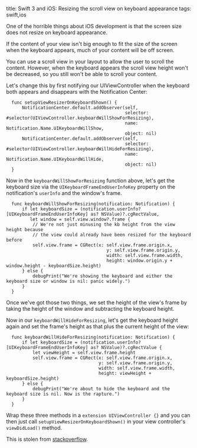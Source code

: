 title: Swift 3 and iOS: Resizing the scroll view on keyboard appearance
tags: swift,ios

One of the horrible things about iOS development is that the screen size does not resize on keyboard appearance.

If the content of your view isn't big enough to fit the size of the screen when the keyboard appears, much of your content will be off screen.

You can use a scroll view in your layout to allow the user to scroll the content. However, when the keyboard appears the scroll view height won't be decreased, so you still won't be able to scroll your content.

Let's change this by first notifying our UIViewController when the keyboard both appears and disappears with the Notification Center:

      func setupViewResizerOnKeyboardShown() {
          NotificationCenter.default.addObserver(self,
                                                 selector: #selector(UIViewController.keyboardWillShowForResizing),
                                                 name: Notification.Name.UIKeyboardWillShow,
                                                 object: nil)
          NotificationCenter.default.addObserver(self,
                                                 selector: #selector(UIViewController.keyboardWillHideForResizing),
                                                 name: Notification.Name.UIKeyboardWillHide,
                                                 object: nil)
      }

Now in the `keyboardWillShowForResizing` function above, let's get the keyboard size via the `UIKeyboardFrameEndUserInfoKey` property on the notification's `userInfo` and the window's frame.

      func keyboardWillShowForResizing(notification: Notification) {
          if let keyboardSize = (notification.userInfo?[UIKeyboardFrameEndUserInfoKey] as? NSValue)?.cgRectValue,
             let window = self.view.window?.frame {
              // We're not just minusing the kb height from the view height because
              // the view could already have been resized for the keyboard before             
              self.view.frame = CGRect(x: self.view.frame.origin.x,
                                          y: self.view.frame.origin.y,
                                          width: self.view.frame.width,
                                          height: window.origin.y + window.height - keyboardSize.height)
          } else {
              debugPrint("We're showing the keyboard and either the keyboard size or window is nil: panic widely.")
          }
      }

Once we've got those two things, we set the height of the view's frame by taking the height of the window and subtracting the keyboard height.

Now in our `keyboardWillHideForResizing`, let's get the keyboard height again and set the frame's height as that plus the current height of the view:

      func keyboardWillHideForResizing(notification: Notification) {
          if let keyboardSize = (notification.userInfo?[UIKeyboardFrameEndUserInfoKey] as? NSValue)?.cgRectValue {
              let viewHeight = self.view.frame.height              
              self.view.frame = CGRect(x: self.view.frame.origin.x,
                                       y: self.view.frame.origin.y,
                                       width: self.view.frame.width,
                                       height: viewHeight + keyboardSize.height)
          } else {
              debugPrint("We're about to hide the keyboard and the keyboard size is nil. Now is the rapture.")
          }
      }

Wrap these three methods in a `extension UIViewController {}` and you can then just call `setupViewResizerOnKeyboardShown()` in your view controller's `viewDidLoad()` method.

This is stolen from [stackoverflow](http://stackoverflow.com/questions/13161666/how-do-i-scroll-the-uiscrollview-when-the-keyboard-appears).
